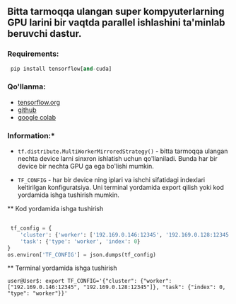 ## Bitta tarmoqqa ulangan super kompyuterlarning GPU larini bir vaqtda parallel ishlashini ta'minlab beruvchi dastur.


### **Requirements:**
```python
 pip install tensorflow[and-cuda]
```

### **Qo'llanma:**

* [tensorflow.org](https://www.tensorflow.org/guide/distributed_training?hl=ru)
* [github](https://github.com/tensorflow/docs/blob/master/site/en/guide/distributed_training.ipynb)
* [google colab](https://colab.research.google.com/github/tensorflow/docs/blob/master/site/en/guide/distributed_training.ipynb)

### **Information:***

* ``` tf.distribute.MultiWorkerMirroredStrategy() ``` - bitta tarmoqqa ulangan nechta device larni sinxron ishlatish uchun qo'llaniladi. Bunda har bir device bir nechta GPU ga ega bo'lishi mumkin.

* ``` TF_CONFIG ``` - har bir device ning iplari va ishchi sifatidagi indexlari keltirilgan konfiguratsiya. Uni terminal yordamida export qilish yoki kod yordamida ishga tushirish mumkin.

** Kod yordamida ishga tushirish
```python
 
 tf_config = {
    'cluster': {'worker': ['192.169.0.146:12345', '192.169.0.128:12345']},
    'task': {'type': 'worker', 'index': 0}
}
os.environ['TF_CONFIG'] = json.dumps(tf_config)
```


** Terminal yordamida ishga tushirish
```shell
user@User$: export TF_CONFIG='{"cluster": {"worker": ["192.169.0.146:12345", "192.169.0.128:12345"]}, "task": {"index": 0, "type": "worker"}}'
```

